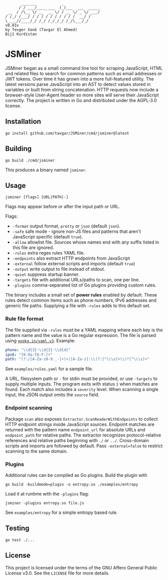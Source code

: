 ```
       _______           _
      / / ___/____ ___  (_)___  ___  _____
 __  / /\__ \/ __ `__ \/ / __ \/ _ \/ ___/
/ /_/ /___/ / / / / / / / / / /  __/ /
\____//____/_/ /_/ /_/_/_/ /_/\___/_/
v0.01v
by Tevger Xanê (Tavgar El Ahmed)
Bijî Kurdistan
```
# JSMiner

JSMiner began as a small command line tool for scraping JavaScript, HTML and related files to search for common patterns such as email addresses or JWT tokens. Over time it has grown into a more full-featured utility. The latest versions parse JavaScript into an AST to detect values stored in variables or built from string concatenation. HTTP requests now include a browser-style User-Agent header so more sites will serve their JavaScript correctly. The project is written in Go and distributed under the AGPL‑3.0 license.

## Installation

```
go install github.com/tavgar/JSMiner/cmd/jsminer@latest
```

## Building

```
go build ./cmd/jsminer
```

This produces a binary named `jsminer`.

## Usage

``` 
jsminer [flags] [URL|PATH|-] 
```

Flags may appear before or after the input path or URL.

Flags:

- `-format` output format, `pretty` or `json` (default `json`).
- `-safe` safe mode - ignore non-JS files and patterns that aren't JavaScript specific (default `true`).
- `-allow` allowlist file. Sources whose names end with any suffix listed in this file are ignored.
- `-rules` extra regex rules YAML file.
- `-endpoints` also extract HTTP endpoints from JavaScript
- `-external` follow external scripts and imports (default `true`)
- `-output` write output to file instead of stdout.
- `-quiet` suppress startup banner.
- `-targets` file with additional URLs/paths to scan, one per line.
- `-plugins` comma-separated list of Go plugins providing custom rules.

The binary includes a small set of **power rules** enabled by default. These
rules detect common items such as phone numbers, IPv6 addresses and generic
file paths. Supplying a file with `-rules` adds to this default set.

### Rule file format

The file supplied via `-rules` must be a YAML mapping where each key is the
pattern name and the value is a Go regular expression. The file is parsed using
[`gopkg.in/yaml.v3`](https://pkg.go.dev/gopkg.in/yaml.v3). Example:

```yaml
phone: "\\d{3}-\\d{3}-\\d{4}"
ipv6: "[0-9a-fA-F:]+"
path: "(?:/[A-Za-z0-9._-]+)+|[A-Za-z]:\\(?:[^\\\s]+\\)*[^\\\s]+"
```
See `examples/rules.yaml` for a sample file.

A URL, filesystem path or `-` for stdin must be provided, or use `-targets` to supply multiple inputs. The program exits with status `1` when matches are found.
Each match also includes a `severity` level.
When scanning a single input, the JSON output omits the `source` field.

### Endpoint scanning

Package `scan` also exposes `Extractor.ScanReaderWithEndpoints` to collect
HTTP endpoint strings inside JavaScript sources. Endpoint matches are returned
with the pattern name `endpoint_url` for absolute URLs and `endpoint_path` for
relative paths. The extractor recognizes protocol-relative references and
relative paths beginning with `./` or `../`.
Cross-domain scripts and imports are followed by default. Pass `-external=false` to restrict scanning to the same domain.

### Plugins

Additional rules can be compiled as Go plugins. Build the plugin with

```
go build -buildmode=plugin -o entropy.so ./examples/entropy
```

Load it at runtime with the `-plugins` flag:

```
jsminer -plugins entropy.so file.js
```

See `examples/entropy` for a simple entropy based rule.

## Testing

```
go test ./...
```

## License

This project is licensed under the terms of the GNU Affero General Public License v3.0. See the `LICENSE` file for more details.

